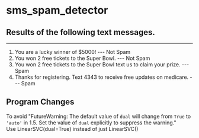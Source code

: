 # sms_spam_detector

## Results of the following text messages. 

---

1. You are a lucky winner of $5000!
--- Not Spam
2. You won 2 free tickets to the Super Bowl.
--- Not Spam
3. You won 2 free tickets to the Super Bowl text us to claim your prize.
--- Spam
4. Thanks for registering. Text 4343 to receive free updates on medicare.
--- Spam

## Program Changes
To avoid "FutureWarning: The default value of `dual` will change from `True` to 
`'auto'` in 1.5. Set the value of `dual` explicitly to suppress the warning."
</br>
Use LinearSVC(dual=True) instead of just LinearSVC()